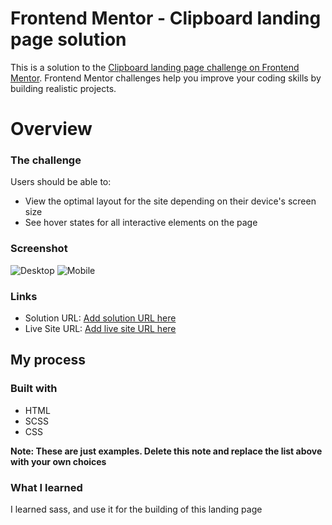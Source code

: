 # Frontend Mentor - Clipboard landing page solution

This is a solution to the [Clipboard landing page challenge on Frontend Mentor](https://www.frontendmentor.io/challenges/clipboard-landing-page-5cc9bccd6c4c91111378ecb9). Frontend Mentor challenges help you improve your coding skills by building realistic projects. 


# Overview

### The challenge

Users should be able to:

- View the optimal layout for the site depending on their device's screen size
- See hover states for all interactive elements on the page

### Screenshot
![Desktop](<Screenshot 2023-08-21 at 12-14-46 Clipboard landing page.png>) ![Mobile](<Screenshot 2023-08-21 at 12-15-28 Clipboard landing page.png>)
### Links

- Solution URL: [Add solution URL here](https://your-solution-url.com)
- Live Site URL: [Add live site URL here](https://your-live-site-url.com)

## My process

### Built with

- HTML
- SCSS
- CSS 

**Note: These are just examples. Delete this note and replace the list above with your own choices**

### What I learned
I learned sass, and use it for the building of this landing page 
